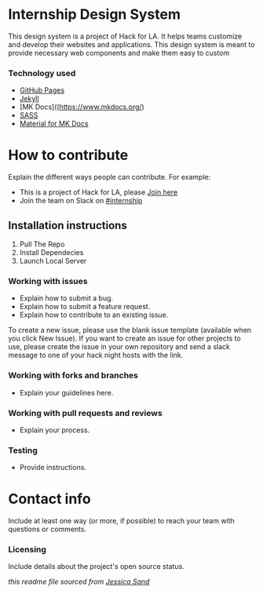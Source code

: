 # Internship Design System

This design system is a project of Hack for LA. It helps teams customize and develop their websites and applications. This design system is meant to provide necessary web components and make them easy to custom

### Technology used

- [GitHub Pages](https://pages.github.com/)
- [Jekyll](https://jekyllrb.com/docs/)
- [MK Docs]((https://www.mkdocs.org/)
- [SASS](https://sass-lang.com/)
- [Material for MK Docs](https://squidfunk.github.io/mkdocs-material/)


# How to contribute

Explain the different ways people can contribute. For example:

- This is a project of Hack for LA, please [Join here](https://www.hackforla.org/join)
- Join the team on Slack on [#internship](https://hackforla.slack.com/archives/C01VAUPU788)



## Installation instructions

1. Pull The Repo
2. Install Dependecies
3. Launch Local Server


### Working with issues

- Explain how to submit a bug.
- Explain how to submit a feature request.
- Explain how to contribute to an existing issue.

To create a new issue, please use the blank issue template (available when you click New Issue).  If you want to create an issue for other projects to use, please create the issue in your own repository and send a slack message to one of your hack night hosts with the link.


### Working with forks and branches

- Explain your guidelines here.


### Working with pull requests and reviews

- Explain your process.


### Testing

- Provide instructions.



# Contact info

Include at least one way (or more, if possible) to reach your team with questions or comments.


### Licensing

Include details about the project's open source status.

*this readme file sourced from [Jessica Sand](http://jessicasand.com/other-stuff/just-enough-docs/)*
